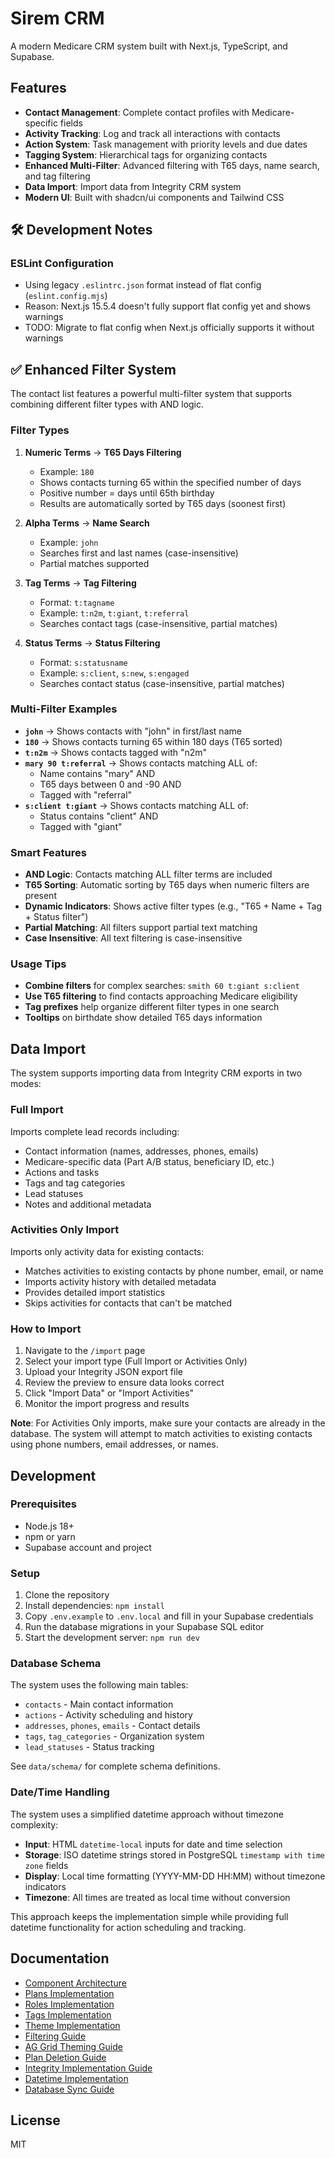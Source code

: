 # Sirem CRM

A modern Medicare CRM system built with Next.js, TypeScript, and Supabase.

## Features

- **Contact Management**: Complete contact profiles with Medicare-specific fields
- **Activity Tracking**: Log and track all interactions with contacts
- **Action System**: Task management with priority levels and due dates
- **Tagging System**: Hierarchical tags for organizing contacts
- **Enhanced Multi-Filter**: Advanced filtering with T65 days, name search, and tag filtering
- **Data Import**: Import data from Integrity CRM system
- **Modern UI**: Built with shadcn/ui components and Tailwind CSS

## 🛠️ Development Notes

### ESLint Configuration
- Using legacy `.eslintrc.json` format instead of flat config (`eslint.config.mjs`)
- Reason: Next.js 15.5.4 doesn't fully support flat config yet and shows warnings
- TODO: Migrate to flat config when Next.js officially supports it without warnings

## ✅ Enhanced Filter System

The contact list features a powerful multi-filter system that supports combining different filter types with AND logic.

### Filter Types

1. **Numeric Terms** → **T65 Days Filtering**
   - Example: `180`
   - Shows contacts turning 65 within the specified number of days
   - Positive number = days until 65th birthday
   - Results are automatically sorted by T65 days (soonest first)

2. **Alpha Terms** → **Name Search**
   - Example: `john`
   - Searches first and last names (case-insensitive)
   - Partial matches supported

3. **Tag Terms** → **Tag Filtering**
   - Format: `t:tagname`
   - Example: `t:n2m`, `t:giant`, `t:referral`
   - Searches contact tags (case-insensitive, partial matches)

4. **Status Terms** → **Status Filtering**
   - Format: `s:statusname`
   - Example: `s:client`, `s:new`, `s:engaged`
   - Searches contact status (case-insensitive, partial matches)

### Multi-Filter Examples

- **`john`** → Shows contacts with "john" in first/last name
- **`180`** → Shows contacts turning 65 within 180 days (T65 sorted)
- **`t:n2m`** → Shows contacts tagged with "n2m"
- **`mary 90 t:referral`** → Shows contacts matching ALL of:
  - Name contains "mary" AND
  - T65 days between 0 and -90 AND
  - Tagged with "referral"
- **`s:client t:giant`** → Shows contacts matching ALL of:
  - Status contains "client" AND
  - Tagged with "giant"

### Smart Features

- **AND Logic**: Contacts matching ALL filter terms are included
- **T65 Sorting**: Automatic sorting by T65 days when numeric filters are present
- **Dynamic Indicators**: Shows active filter types (e.g., "T65 + Name + Tag + Status filter")
- **Partial Matching**: All filters support partial text matching
- **Case Insensitive**: All text filtering is case-insensitive

### Usage Tips

- **Combine filters** for complex searches: `smith 60 t:giant s:client`
- **Use T65 filtering** to find contacts approaching Medicare eligibility
- **Tag prefixes** help organize different filter types in one search
- **Tooltips** on birthdate show detailed T65 days information

## Data Import

The system supports importing data from Integrity CRM exports in two modes:

### Full Import

Imports complete lead records including:

- Contact information (names, addresses, phones, emails)
- Medicare-specific data (Part A/B status, beneficiary ID, etc.)
- Actions and tasks
- Tags and tag categories
- Lead statuses
- Notes and additional metadata

### Activities Only Import

Imports only activity data for existing contacts:

- Matches activities to existing contacts by phone number, email, or name
- Imports activity history with detailed metadata
- Provides detailed import statistics
- Skips activities for contacts that can't be matched

### How to Import

1. Navigate to the `/import` page
2. Select your import type (Full Import or Activities Only)
3. Upload your Integrity JSON export file
4. Review the preview to ensure data looks correct
5. Click "Import Data" or "Import Activities"
6. Monitor the import progress and results

**Note**: For Activities Only imports, make sure your contacts are already in the database. The system will attempt to match activities to existing contacts using phone numbers, email addresses, or names.

## Development

### Prerequisites

- Node.js 18+
- npm or yarn
- Supabase account and project

### Setup

1. Clone the repository
2. Install dependencies: `npm install`
3. Copy `.env.example` to `.env.local` and fill in your Supabase credentials
4. Run the database migrations in your Supabase SQL editor
5. Start the development server: `npm run dev`

### Database Schema

The system uses the following main tables:

- `contacts` - Main contact information
- `actions` - Activity scheduling and history
- `addresses`, `phones`, `emails` - Contact details
- `tags`, `tag_categories` - Organization system
- `lead_statuses` - Status tracking

See `data/schema/` for complete schema definitions.

### Date/Time Handling

The system uses a simplified datetime approach without timezone complexity:

- **Input**: HTML `datetime-local` inputs for date and time selection
- **Storage**: ISO datetime strings stored in PostgreSQL `timestamp with time zone` fields
- **Display**: Local time formatting (YYYY-MM-DD HH:MM) without timezone indicators
- **Timezone**: All times are treated as local time without conversion

This approach keeps the implementation simple while providing full datetime functionality for action scheduling and tracking.

## Documentation

- [Component Architecture](docs/COMPONENT_ARCHITECTURE.md)
- [Plans Implementation](docs/PLANS_IMPLEMENTATION.md)
- [Roles Implementation](docs/ROLES_IMPLEMENTATION.md)
- [Tags Implementation](docs/TAGS_IMPLEMENTATION.md)
- [Theme Implementation](docs/THEME_IMPLEMENTATION.md)
- [Filtering Guide](docs/FILTERING_GUIDE.md)
- [AG Grid Theming Guide](docs/AG_GRID_THEMING_GUIDE.md)
- [Plan Deletion Guide](docs/PLAN_DELETION_GUIDE.md)
- [Integrity Implementation Guide](docs/INTEGRITY_IMPLEMENTATION_GUIDE.md)
- [Datetime Implementation](docs/DATETIME_IMPLEMENTATION.md)
- [Database Sync Guide](docs/DATABASE_SYNC_GUIDE.md)

## License

MIT
